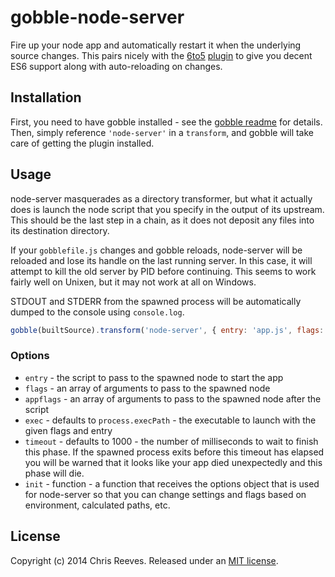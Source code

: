 # gobble-node-server

Fire up your node app and automatically restart it when the underlying source changes. This pairs nicely with the [6to5](http://6to5.org) [plugin](http://github.com/gobblejs/gobble-6to5) to give you decent ES6 support along with auto-reloading on changes.

## Installation

First, you need to have gobble installed - see the [gobble readme](https://github.com/gobblejs/gobble) for details. Then, simply reference `'node-server'` in a `transform`, and gobble will take care of getting the plugin installed.

## Usage

node-server masquerades as a directory transformer, but what it actually does is launch the node script that you specify in the output of its upstream. This should be the last step in a chain, as it does not deposit any files into its destination directory.

If your `gobblefile.js` changes and gobble reloads, node-server will be reloaded and lose its handle on the last running server. In this case, it will attempt to kill the old server by PID before continuing. This seems to work fairly well on Unixen, but it may not work at all on Windows.

STDOUT and STDERR from the spawned process will be automatically dumped to the console using `console.log`.

```js
gobble(builtSource).transform('node-server', { entry: 'app.js', flags: ['--harmony'], appflags: ['--foo'] });
```

### Options
* `entry` - the script to pass to the spawned node to start the app
* `flags` - an array of arguments to pass to the spawned node
* `appflags` - an array of arguments to pass to the spawned node after the script
* `exec` - defaults to `process.execPath` - the executable to launch with the given flags and entry
* `timeout` - defaults to 1000 - the number of milliseconds to wait to finish this phase. If the spawned process exits before this timeout has elapsed you will be warned that it looks like your app died unexpectedly and this phase will die.
* `init` - function - a function that receives the options object that is used for node-server so that you can change settings and flags based on environment, calculated paths, etc.

## License

Copyright (c) 2014 Chris Reeves. Released under an [MIT license](https://github.com/evs-chris/gobble-giblets/blob/master/LICENSE.md).
